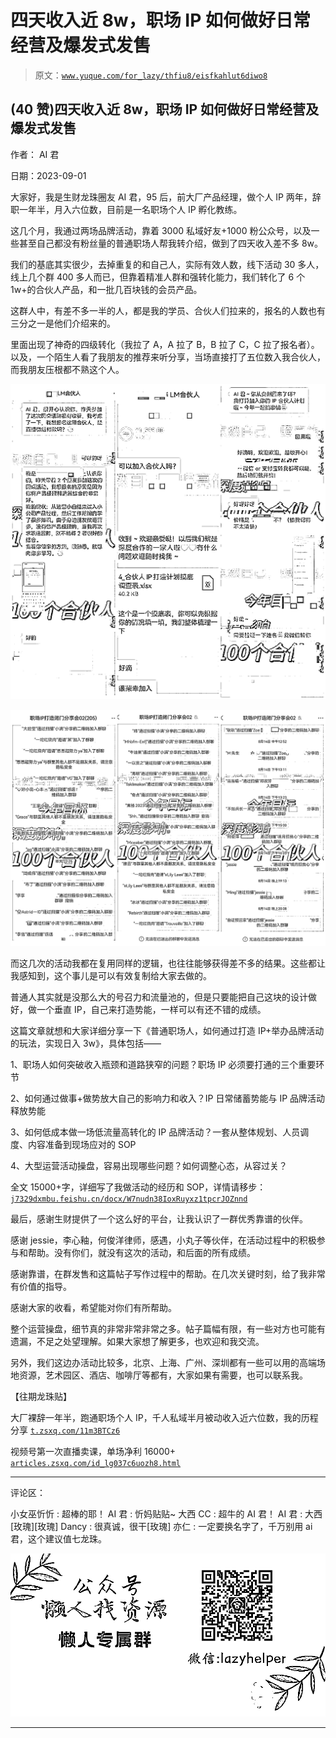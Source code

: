 # 四天收入近 8w，职场 IP 如何做好日常经营及爆发式发售

> 原文：[`www.yuque.com/for_lazy/thfiu8/eisfkahlut6diwo8`](https://www.yuque.com/for_lazy/thfiu8/eisfkahlut6diwo8)

## (40 赞)四天收入近 8w，职场 IP 如何做好日常经营及爆发式发售

作者： AI 君

日期：2023-09-01

大家好，我是生财龙珠圈友 AI 君，95 后，前大厂产品经理，做个人 IP 两年，辞职一年半，月入六位数，目前是一名职场个人 IP 孵化教练。

这几个月，我通过两场品牌活动，靠着 3000 私域好友+1000 粉公众号，以及一些甚至自己都没有粉丝量的普通职场人帮我转介绍，做到了四天收入差不多 8w。

我们的基底其实很少，去掉重复的和自己人，实际有效人数，线下活动 30 多人，线上几个群 400 多人而已，但靠着精准人群和强转化能力，我们转化了 6 个 1w+的合伙人产品，和一批几百块钱的会员产品。

这群人中，有差不多一半的人，都是我的学员、合伙人们拉来的，报名的人数也有三分之一是他们介绍来的。

里面出现了神奇的四级转化（我拉了 A，A 拉了 B，B 拉了 C，C 拉了报名者）。以及，一个陌生人看了我朋友的推荐来听分享，当场直接打了五位数入我合伙人，而我朋友压根都不熟这个人。

![](img/3915eb298ab41b1cb89b90c0b81e2519.png)

![](img/cdac6f5b0695b8ecd4c5286c5ce6275e.png)

而这几次的活动我都在复用同样的逻辑，也往往能够获得差不多的结果。这些都让我感知到，这个事儿是可以有效复制给大家去做的。

普通人其实就是没那么大的号召力和流量池的，但是只要能把自己这块的设计做好，做一个垂直 IP，自己来打造势能，一样可以有还不错的成绩。

这篇文章就想和大家详细分享一下《普通职场人，如何通过打造 IP+举办品牌活动的玩法，实现日入 3w》，具体包括——

1、职场人如何突破收入瓶颈和道路狭窄的问题？职场 IP 必须要打通的三个重要环节

2、如何通过做事+做势放大自己的影响力和收入？IP 日常储蓄势能与 IP 品牌活动释放势能

3、如何低成本做一场低流量高转化的 IP 品牌活动？一套从整体规划、人员调度、内容准备到现场应对的 SOP

4、大型运营活动操盘，容易出现哪些问题？如何调整心态，从容过关？

全文 15000+字，详细写了我做活动的经历和 SOP，详情请移步：[`j7329dxmbu.feishu.cn/docx/W7nudn38IoxRuyxz1tpcrJOZnnd`](https://j7329dxmbu.feishu.cn/docx/W7nudn38IoxRuyxz1tpcrJOZnnd)

最后，感谢生财提供了一个这么好的平台，让我认识了一群优秀靠谱的伙伴。

感谢 jessie，李心釉，何俊洋律师，感遇，小丸子等伙伴，在活动过程中的积极参与和帮助。没有你们，就没有这次的活动，和后面的所有成绩。

感谢靠谱，在群发售和这篇帖子写作过程中的帮助。在几次关键时刻，给了我非常有价值的指导。

感谢大家的收看，希望能对你们有所帮助。

整个运营操盘，细节真的非常非常非常之多。帖子篇幅有限，有一些对方也可能有遗漏，不足之处望理解。如果大家想了解更多，也欢迎和我交流。

另外，我们这边办活动比较多，北京、上海、广州、深圳都有一些可以用的高端场地资源，艺术园区、酒店、咖啡厅等都有，大家如果有需要，也可以联系我。

【往期龙珠贴】

大厂裸辞一年半，跑通职场个人 IP，千人私域半月被动收入近六位数，我的历程分享 [`t.zsxq.com/11m3BTCz6`](https://t.zsxq.com/11m3BTCz6)

视频号第一次直播卖课，单场净利 16000+ [`articles.zsxq.com/id_lg037c6uozh8.html`](https://articles.zsxq.com/id_lg037c6uozh8.html)

* * *

评论区：

小女巫忻忻 : 超棒的耶！
AI 君 : 忻妈贴贴~
大西 CC : 超牛的 AI 君！
AI 君 : 大西[玫瑰][玫瑰]
Dancy : 很真诚，很干[玫瑰]
亦仁 : 一定要换名字了，千万别用 ai 君，这个建议值七龙珠。

![](img/1c37d505930596d12a88ab23e11aa07a.png)

* * *